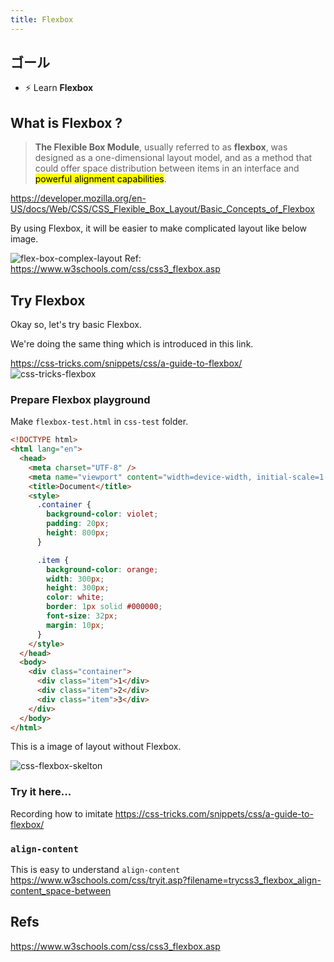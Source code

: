 ```yaml
---
title: Flexbox
---
```


## ゴール
- ⚡ Learn **Flexbox**

## What is Flexbox ?
> **The Flexible Box Module**, usually referred to as **flexbox**, was designed as a one-dimensional layout model, and as a method that could offer space distribution between items in an interface and <mark>powerful alignment capabilities</mark>.

https://developer.mozilla.org/en-US/docs/Web/CSS/CSS_Flexible_Box_Layout/Basic_Concepts_of_Flexbox

By using Flexbox, it will be easier to make complicated layout like below image.

![flex-box-complex-layout](https://coderhackers-1304676641.cos.ap-tokyo.myqcloud.com/docs/img/2020-04-28-22-07-10.png)
Ref: https://www.w3schools.com/css/css3_flexbox.asp


## Try Flexbox
Okay so, let's try basic Flexbox.

We're doing the same thing which is introduced in this link.

https://css-tricks.com/snippets/css/a-guide-to-flexbox/
![css-tricks-flexbox](https://coderhackers-1304676641.cos.ap-tokyo.myqcloud.com/docs/img/2020-04-29-01-24-56.png)

### Prepare Flexbox playground

Make `flexbox-test.html` in `css-test` folder.


```html title="flexbox-test.html"
<!DOCTYPE html>
<html lang="en">
  <head>
    <meta charset="UTF-8" />
    <meta name="viewport" content="width=device-width, initial-scale=1.0" />
    <title>Document</title>
    <style>
      .container {
        background-color: violet;
        padding: 20px;
        height: 800px;
      }

      .item {
        background-color: orange;
        width: 300px;
        height: 300px;
        color: white;
        border: 1px solid #000000;
        font-size: 32px;
        margin: 10px;
      }
    </style>
  </head>
  <body>
    <div class="container">
      <div class="item">1</div>
      <div class="item">2</div>
      <div class="item">3</div>
    </div>
  </body>
</html>
```

This is a image of layout without Flexbox.

![css-flexbox-skelton](https://coderhackers-1304676641.cos.ap-tokyo.myqcloud.com/docs/img/2020-04-29-01-09-01.png)


### Try it here...
Recording how to imitate https://css-tricks.com/snippets/css/a-guide-to-flexbox/

### `align-content`
This is easy to understand `align-content`
https://www.w3schools.com/css/tryit.asp?filename=trycss3_flexbox_align-content_space-between

## Refs
https://www.w3schools.com/css/css3_flexbox.asp